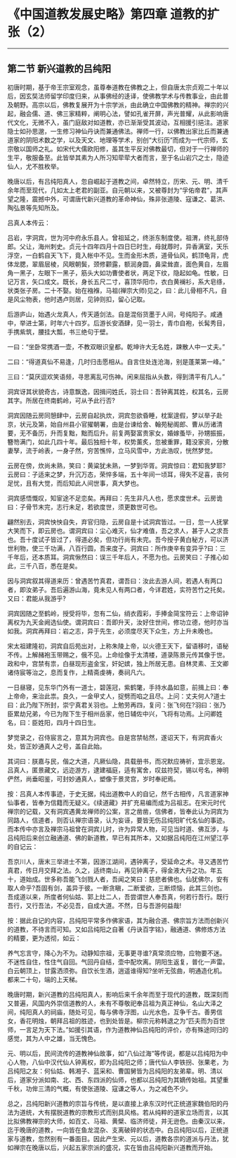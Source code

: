 # 《中国道教发展史略》第四章 道教的扩张（2）

------

## 第二节 新兴道教的吕纯阳

初唐时期，基于帝王宗室观念，虽尊奉道教在佛教之上，但自唐太宗贞观二十年以后，因玄奘法师留学印度归来，从事佛经的迻译，使佛教学术与传教事业，由此普及朝野。高宗以后，佛教复展开为十宗学派，由此确立中国佛教的精神。禅宗的兴起，融会儒、道、佛三家精粹，阐明心法，譬如孔雀开屏，声光普耀，从此影响唐代文化，无微不入，虽门庭敌对如道教，亦已渐渐受其波动，互相援引挹注。道家隐士如孙思邈，一生修习神仙丹诀而兼通佛法。禅师一行，以佛教出家比丘而兼通道家的阴阳术数之学，以及天文、地理等学术，别创“大衍历”而成为一代宗师，玄宗敬以国师之礼。如宋代大儒欧阳修，虽其生平反对佛教最切，但对于一行禅师的生平，敬服备至。此皆举其素为人所习知荦荦大者而言，至于名山岩穴之士，隐迹仙人，尤不胜枚举。

晚唐以后，有吕纯阳真人，忽自崛起于道教之间，卓然特立，历宋、元、明、清千余年而至现代，几如太上老君的副亚。自元朝以来，又被尊封为“孚佑帝君”，其声望之隆，震撼中外，可谓唐代新兴道教的革命神仙，殊非张道陵、寇谦之、葛洪、陶弘景等先知所及。

吕真人本传云：

吕岩，字洞宾，世为河中府永乐县人。曾祖延之，终浙东制度使。祖渭，终礼部侍郎。父让，海州刺史。贞元十四年四月十四日巳时生，母就蓐时，异香满室，天乐浮空，一白鹤自天飞下，竟入帐中不见。生而金形木质，道骨仙风，鹤顶龟背，虎体龙腮，翠眉层棱，风眼朝鬓，颈修颧露，额润身圆，鼻梁耸直，面色黄自，左眉角一黑子，左眼下一黑子，筋头大如功曹使者状，两足下纹，隐起如龟。性敏，日记万言，矢口成文。既长，身长五尺二寸，喜顶华阳巾，衣白黄襕衫，系大皂绦，状类张子房。二十不娶。始在襁褓，马祖(禅宗大师)见之，曰：此儿骨相不凡，自是风尘物表，他时遇卢则居，见钟则扣，留心记取。

后游庐山，始遇火龙真人，传天遁剑法。自是混俗货墨于人间，号纯阳子。咸通中，举进士第，时年六十四岁。后游长安酒肆，见一羽士，青巾自袍，长髯秀目，手携紫筑，腰挂大瓢，书三绝句于壁。

一曰：“坐卧常携酒一壶，不教双眼识皇都。乾坤许大无名姓，踈散人中一丈夫。”

二曰：“得道真仙不易逢，几时归击愿相从。自言住处连沧海，别是蓬莱第一峰。”

三曰：“莫厌逗欢笑语频，寻思离乱可伤神。闲来屈指从头数，得到清平有几人。”

洞宾讶其状貌奇古，诗意飘逸，因揖问姓氏，羽士曰：吾钟离其姓，权其名，云房其字。所居在终南鹤岭，可从予此行否?

洞宾因随云房同憩肆中，云房自起执炊，洞宾忽欲昏睡，枕案遑假，梦以举子赴京，状元及第，始自州县小官擢朝署，由是台谏给舍、翰苑秘阁郎、曹从历诸清要，无不备历，升而复黜，黜而后升。前复两娶富贵家女，婚嫁蚤毕，孙甥振振，簪笏满门，如此几四十年。最后独相十年，权势薰炙，忽被重罪，籍没家资，分散妻孥，流于岭表，一身孑然，穷苦憔悴，立马风雪中，方此浩叹，恍然梦觉。

云房在傍，炊尚未熟，笑曰：黄粱犹未熟，一梦到华胥。洞宾惊曰：君知我梦耶?云房曰：子适来之梦，升沉万态，荣悴多端，五十年间一顷耳，得失不足喜，丧何足忧，且有大觉，而后知此人间世事，真大梦也。

洞宾感悟慨叹，知宦途不足恋矣。再拜曰：先生非凡人也，愿求度世术。云房诡曰：子骨节末完，志行未足，若欲度世，须更数世可也。

翩然别去，洞宾怏怏自失，弃官归隐，云房自是十试洞宾皆过。一日，忽一人抚掌大笑而下，即云房也。谓洞宾曰：尘心难灭，仙才难值，吾之求人，甚于人之求吾也。吾十度试子皆过了，得道必矣，但功行尚有未完。吾今授子黄白秘方，可以济世利物，使三千功满，八百行圆，吾来度子。洞宾曰：所作庚辛有变异乎?曰：三千年后，还本质耳。洞宾愀然曰：误三千年后人，不愿为也。云房笑曰：子推心如此，三千八百，悉在是矣。

因与洞宾叙其得道来历：曾遇苦竹真君，谓吾曰：汝此去游人间，若遇人有两口者，即汝弟子。吾后遍游山海，竟未见人有两口者，今详君姓，实符苦竹之托矣。又曰：君能从我游乎?

洞宾因随之至鹤岭，授受将毕，忽有二仙，绡衣霞彩，手捧金简宝符云：上帝诏钟离权为九天金阙选仙使。谓洞宾曰：吾即升天，汝好住世间，修功立德，他时亦当如我。洞宾再拜曰：岩之志，异于先生，必须度尽天下众生，方上升未晚也。

宋太祖建隆初，洞宾自后苑出对，上称朱陵上帝，以火德王天下，留语移时，语秘不传。上解赭袍玉带赐之，俄不见。上命绘像于太清楼，道录陈景元传其像于世。政和中，宫禁有祟，白昼现形盗金宝，奸妃嫔，独上所居无患。自林灵素、王文卿诸侍宸等治之，息而复作，上精斋虔祷，奏祠凡六。

一日昼寝，见东华门外有一道士，碧莲冠，紫鹤氅，手持水晶如意，前揖上曰：奉上帝命，来治此祟。良久，一金甲丈人，捉劈而啗之且尽。上问：丈夫何人?道士曰：此乃陛下所封，崇宁真君关羽也。上勉劳再四，复问：张飞何在?羽曰：张乃臣累劫兄弟，今已为陛下生于相州岳家，他日辅佐中兴，飞将有功焉。上问卿姓名，曰：臣姓阳，四月十四日生。

梦觉录之，召侍宸言之，意其为洞宾也。自是宫禁帖然，遂诏天下，有洞宾香火处，皆正妙通真人之号，盖自此始。

其词曰：朕嘉与民，偕之大道，凡厥仙隐，具载册书，而况默应祷祈，宜示恩宠。吕真人，匿景藏文，远迩游方，逮建福庭，适有寓舍，叹兹符契，锡以号名，神明俨然，尚垂昭鉴，可封妙通真人，塑像于景灵宫，岁时奉祀焉。

按：吕真人本传事迹，于史无据，纯出道教中人的自记，然千古相传，凡言道家神仙事者，皆奉为信籍而无疑义。《续道藏》并扩充易编而成为吕祖志。在宋元时代禅宗的记载，又有洞宾遇黄龙禅师的公案，言之凿凿，信佛者，皆奉此认为洞宾为同路人，信道者，则否认禅宗语录，认为妄诬，要皆无伤吕纯阳旷代名仙的事迹。而本传中亦言及禅宗马祖曾在洞宾儿时，许为异常人物，可见当时道、佛互涉，与吕纯阳后来创立融通道、佛的新道教，早已有其所本，又如据吕纯阳在江州望江亭的自记云：

吾京川人，唐末三举进士不第，因游江湖间，遇钟离子，受延命之术。寻又遇苦竹真君，传日月交拜之法。久之，适终南山，再见钟离子，得金液大丹之功。年五十，道始成。世多称吾能飞剑戮人者，吾闻之笑曰：慈悲者佛也。仙犹佛尔，安有取人命乎?吾固有剑，盖异于彼。一断贪瞋，二断爱欲，三断烦恼，此其三剑也。吾成道以来，所度者何仙姑、郭上灶二人，吾尝谓世人奉吾真，何若行吾行。既行吾行，又行吾法，不必见吾，自成大道。不然，日与吾游何益哉!

按：据此自记的内容，吕纯阳平常多作佛家语，其为融合道、佛宗旨方法而创新兴的道教，不待言而可知。又如吕纯阳之自著《丹诀百字铭》，融通道、佛修炼方法的精要，更为透彻，如云：

养气忘言守，降心为不为。动静知宗祖，无事更寻谁?真常须应物，应物要不迷。不迷性自住，性住气自回。气回丹自结，壶中配坎离。阴阳生返复，普化一声雷。白云朝顶上，甘露洒须弥。自饮长生酒，逍遥谁得知?坐听无弦曲，明通造化机。都来二十句，端的上天梯。

晚唐时期，新兴道教的吕纯阳真人，影响后来千余年而至于现代的道教，既深刻而又普遍，风国内外崇信道教的人，未有不尊敬祀奉吕祖为真正神仙，名山大泽之间，纯阳真人的祠庙，随处可见，每与佛寺浮图，山光水色，互争千古。善男信女，香花明烛，朝拜吕祖的胜迹，也到处皆是。柳宗元称韩退之为“匹夫而为百世师，一言足为天下法。”如援引其语，作为道教神仙吕纯阳的评价，亦有殊途同归的感觉，其为人中之雄，当无愧色。

元、明以后，民间流传的道教神仙故事，如“八仙过海”等传说，都是以吕纯阳为中心人物，八仙中汉代仙人钟离权，即为吕纯阳之师；唐代仙人李铁拐、张果老，为吕纯阳之友：何仙姑、韩湘子、蓝采和、曹国舅皆为吕纯阳的友弟辈。明、清以后，道家分派如南、北、西、东四派的仙师，也都以吕纯阳为其嫡传始祖。其望重千秋，功侔三清的气概，有使张道陵、寇谦之等人，为之减色不少。

总之，吕纯阳新兴道教的宗旨与传统，是以直接上承东汉时代正统道家魏伯阳的丹法为道统，大有摆脱道教的宗教形式而别具风格。若从纯粹的道家立场而言，以其比拟佛教禅宗的大师，如百丈、马祖、黄檗、临济师徒，并无逊色。由秦汉以来，迄于晚唐的道教，一向皆在鱼龙混杂、支离破碎的状态中。白吕纯阳以后，正统道家与道教，忽然别有一番面目。因此产生宋、元以后，道教各宗的道派与丹法，犹如禅宗在晚唐以后，兴起五家宗派的盛况，实在皆由吕纯阳新兴道教而开始。

